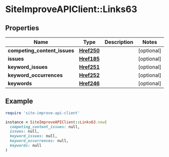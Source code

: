 # SiteImproveAPIClient::Links63

## Properties

| Name | Type | Description | Notes |
| ---- | ---- | ----------- | ----- |
| **competing_content_issues** | [**Href250**](Href250.md) |  | [optional] |
| **issues** | [**Href185**](Href185.md) |  | [optional] |
| **keyword_issues** | [**Href251**](Href251.md) |  | [optional] |
| **keyword_occurrences** | [**Href252**](Href252.md) |  | [optional] |
| **keywords** | [**Href246**](Href246.md) |  | [optional] |

## Example

```ruby
require 'site-improve-api-client'

instance = SiteImproveAPIClient::Links63.new(
  competing_content_issues: null,
  issues: null,
  keyword_issues: null,
  keyword_occurrences: null,
  keywords: null
)
```

